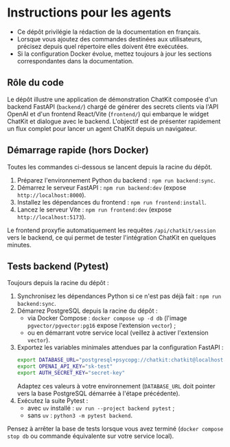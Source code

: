 # Instructions pour les agents

- Ce dépôt privilégie la rédaction de la documentation en français.
- Lorsque vous ajoutez des commandes destinées aux utilisateurs, précisez depuis quel répertoire elles doivent être exécutées.
- Si la configuration Docker évolue, mettez toujours à jour les sections correspondantes dans la documentation.

## Rôle du code

Le dépôt illustre une application de démonstration ChatKit composée d'un backend FastAPI (`backend/`) chargé de générer des secrets
clients via l'API OpenAI et d'un frontend React/Vite (`frontend/`) qui embarque le widget ChatKit et dialogue avec le backend.
L'objectif est de présenter rapidement un flux complet pour lancer un agent ChatKit depuis un navigateur.

## Démarrage rapide (hors Docker)

Toutes les commandes ci-dessous se lancent depuis la racine du dépôt.

1. Préparez l'environnement Python du backend : `npm run backend:sync`.
2. Démarrez le serveur FastAPI : `npm run backend:dev` (expose `http://localhost:8000`).
3. Installez les dépendances du frontend : `npm run frontend:install`.
4. Lancez le serveur Vite : `npm run frontend:dev` (expose `http://localhost:5173`).

Le frontend proxyfie automatiquement les requêtes `/api/chatkit/session` vers le backend, ce qui permet de tester l'intégration
ChatKit en quelques minutes.

## Tests backend (Pytest)

Toujours depuis la racine du dépôt :

1. Synchronisez les dépendances Python si ce n'est pas déjà fait : `npm run backend:sync`.
2. Démarrez PostgreSQL depuis la racine du dépôt :
   - via Docker Compose : `docker compose up -d db` (l'image `pgvector/pgvector:pg16` expose l'extension `vector`) ;
   - ou en démarrant votre service local (veillez à activer l'extension `vector`).
3. Exportez les variables minimales attendues par la configuration FastAPI :
   ```bash
   export DATABASE_URL="postgresql+psycopg://chatkit:chatkit@localhost:5432/chatkit"
   export OPENAI_API_KEY="sk-test"
   export AUTH_SECRET_KEY="secret-key"
   ```
   Adaptez ces valeurs à votre environnement (`DATABASE_URL` doit pointer vers la base PostgreSQL démarrée à l'étape précédente).
4. Exécutez la suite Pytest :
   - avec `uv` installé : `uv run --project backend pytest` ;
   - sans `uv` : `python3 -m pytest backend`.

Pensez à arrêter la base de tests lorsque vous avez terminé (`docker compose stop db` ou commande équivalente sur votre service local).
